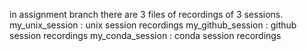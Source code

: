 in assignment branch there are 3 files of recordings of 3 sessions.
my_unix_session : unix session recordings
my_github_session : github session recordings
my_conda_session : conda session  recordings
